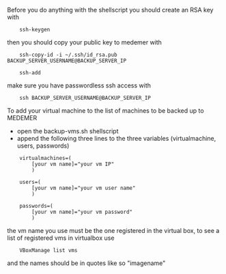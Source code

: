 Before you do anything with the shellscript you should create an RSA key with 

```shell
	ssh-keygen
```

then you should copy your public key to medemer with 

```shell
	ssh-copy-id -i ~/.ssh/id_rsa.pub BACKUP_SERVER_USERNAME@BACKUP_SERVER_IP

	ssh-add
```

make sure you have passwordless ssh access with 

```shell
	ssh BACKUP_SERVER_USERNAME@BACKUP_SERVER_IP
```



To add your virtual machine to the list of machines to be backed up to MEDEMER 

- open the backup-vms.sh shellscript
- append the following three lines to the three variables (virtualmachine, users, passwords)

```shell
	virtualmachines=(
		[your vm name]="your vm IP"
		)

	users=(
		[your vm name]="your vm user name"
		)

	passwords=(
		[your vm name]="your vm password"
		)
```

the vm name you use must be the one registered in the virtual box, to see a list of registered
vms in virtualbox use

```shell
	VBoxManage list vms
```
and the names should be in quotes like so "imagename"

		
